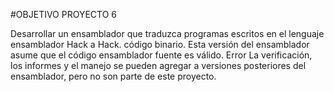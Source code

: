#OBJETIVO PROYECTO 6

Desarrollar un ensamblador que traduzca programas escritos en el lenguaje ensamblador Hack a Hack.
código binario. Esta versión del ensamblador asume que el código ensamblador fuente es válido. Error
La verificación, los informes y el manejo se pueden agregar a versiones posteriores del ensamblador, pero no son parte
de este proyecto.
